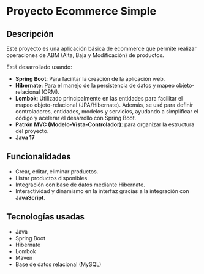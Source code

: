 # Proyecto Ecommerce Simple

## Descripción
Este proyecto es una aplicación básica de ecommerce que permite realizar operaciones de ABM (Alta, Baja y Modificación) de productos.

Está desarrollado usando:
- **Spring Boot**: Para facilitar la creación de la aplicación web.
- **Hibernate**: Para el manejo de la persistencia de datos y mapeo objeto-relacional (ORM).
- **Lombok**: Utilizado principalmente en las entidades para facilitar el mapeo objeto-relacional (JPA/Hibernate). Además, se usó para definir controladores, entidades, modelos y servicios, ayudando a simplificar el código y acelerar el desarrollo con Spring Boot.
- **Patrón MVC (Modelo-Vista-Controlador)**: para organizar la estructura del proyecto.
- **Java 17**


## Funcionalidades
- Crear, editar, eliminar productos.
- Listar productos disponibles.
- Integración con base de datos mediante Hibernate.
- Interactividad y dinamismo en la interfaz gracias a la integración con **JavaScript**.


## Tecnologías usadas
- Java
- Spring Boot
- Hibernate
- Lombok
- Maven 
- Base de datos relacional (MySQL)


